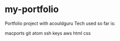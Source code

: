 # my-portfolio
Portfolio project with acouldguru
Tech used so far is:

  macports
  git
  atom
  ssh keys
  aws
  html
  css
